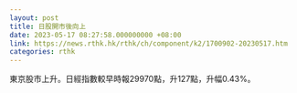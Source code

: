 ```yaml
---
layout: post
title: 日股開市後向上
date: 2023-05-17 08:27:58.000000000 +08:00
link: https://news.rthk.hk/rthk/ch/component/k2/1700902-20230517.htm
categories: rthk
---
```


東京股市上升。日經指數較早時報29970點，升127點，升幅0.43%。
